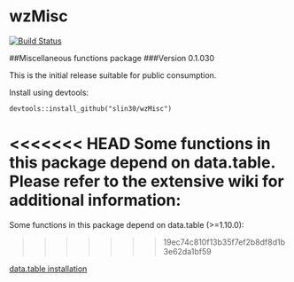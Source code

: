 # wzMisc
[![Build Status](https://travis-ci.org/slin30/wzMisc.svg?branch=master)](https://travis-ci.org/slin30/wzMisc)  


##Miscellaneous functions package
###Version 0.1.030

This is the initial release suitable for public consumption. 

Install using devtools:

`devtools::install_github("slin30/wzMisc")`

<<<<<<< HEAD
Some functions in this package depend on data.table. Please refer to the extensive wiki
for additional information:
=======
Some functions in this package depend on data.table (>=1.10.0):  
>>>>>>> 19ec74c810f13b35f7ef2b8df8d1b3e62da1bf59

[data.table installation](https://github.com/Rdatatable/data.table/wiki)  


